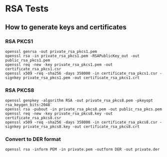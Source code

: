 # RSA Tests

## How to generate keys and certificates

### RSA PKCS1

```
openssl genrsa -out private_rsa_pkcs1.pem
openssl rsa -in private_rsa_pkcs1.pem -RSAPublicKey_out -out public_rsa_pkcs1.pem
openssl req -new -key private_rsa_pkcs1.pem -out certificate_rsa_pkcs1.csr
openssl x509 -req -sha256 -days 358000 -in certificate_rsa_pkcs1.csr -signkey private_rsa_pkcs1.pem -out certificate_rsa_pkcs1.crt
```

### RSA PKCS8

```
openssl genpkey -algorithm RSA -out private_rsa_pkcs8.pem -pkeyopt rsa_keygen_bits:2048`
openssl rsa -pubout -in private_rsa_pkcs8.pem -out public_rsa_pkcs.pem
openssl req -new -key private_rsa_pkcs8.key -out certificate_rsa_pkcs8.csr
openssl x509 -req -sha256 -days 358000 -in certificate_rsa_pkcs8.csr -signkey private_rsa_pkcs8.key -out certificate_rsa_pkcs8.crt
```

### Convert to DER format

```
openssl rsa -inform PEM -in private.pem -outform DER -out private.der
```
